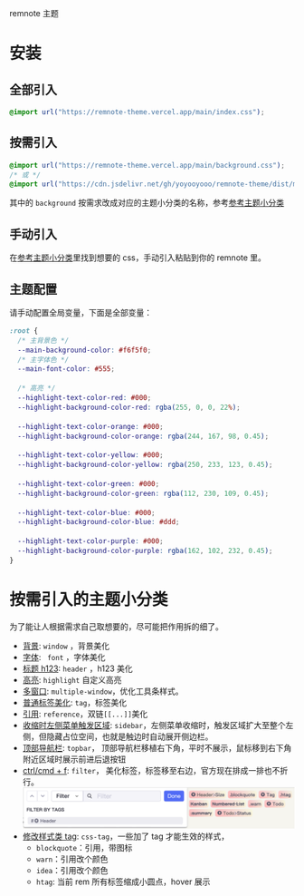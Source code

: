 remnote 主题

# 安装

## 全部引入

```css
@import url("https://remnote-theme.vercel.app/main/index.css");
```

## 按需引入

```css
@import url("https://remnote-theme.vercel.app/main/background.css");
/* 或 */
@import url("https://cdn.jsdelivr.net/gh/yoyooyooo/remnote-theme/dist/main/background.css");
```

其中的 `background` 按需求改成对应的主题小分类的名称，参考[参考主题小分类](https://github.com/yoyooyooo/remnote-theme#按需引入的主题小分类)

## 手动引入

在[参考主题小分类](https://github.com/yoyooyooo/remnote-theme#按需引入的主题小分类)里找到想要的 css，手动引入粘贴到你的 remnote 里。

## 主题配置

请手动配置全局变量，下面是全部变量：

```css
:root {
  /* 主背景色 */
  --main-background-color: #f6f5f0;
  /* 主字体色 */
  --main-font-color: #555;

  /* 高亮 */
  --highlight-text-color-red: #000;
  --highlight-background-color-red: rgba(255, 0, 0, 22%);

  --highlight-text-color-orange: #000;
  --highlight-background-color-orange: rgba(244, 167, 98, 0.45);

  --highlight-text-color-yellow: #000;
  --highlight-background-color-yellow: rgba(250, 233, 123, 0.45);

  --highlight-text-color-green: #000;
  --highlight-background-color-green: rgba(112, 230, 109, 0.45);

  --highlight-text-color-blue: #000;
  --highlight-background-color-blue: #ddd;

  --highlight-text-color-purple: #000;
  --highlight-background-color-purple: rgba(162, 102, 232, 0.45);
}
```

# 按需引入的主题小分类

为了能让人根据需求自己取想要的，尽可能把作用拆的细了。

- [背景](https://github.com/yoyooyooo/remnote-theme/blob/master/dist/main/background.css): `window` ，背景美化
- [字体](https://github.com/yoyooyooo/remnote-theme/blob/master/dist/main/font.css): ` font` ，字体美化
- [标题 h123](https://github.com/yoyooyooo/remnote-theme/blob/master/dist/main/background.css): `header` ，h123 美化
- [高亮](https://github.com/yoyooyooo/remnote-theme/blob/master/dist/main/background.css): `highlight` 自定义高亮
- [多窗口](https://github.com/yoyooyooo/remnote-theme/blob/master/dist/main/multiple-window.css): `multiple-window`，优化工具条样式。
- [普通标签美化](https://github.com/yoyooyooo/remnote-theme/blob/master/dist/main/tag.css): `tag`，标签美化
- [引用](https://github.com/yoyooyooo/remnote-theme/blob/master/dist/main/reference.css): `reference`，双链`[[...]]`美化
- [收缩时左侧菜单触发区域](https://github.com/yoyooyooo/remnote-theme/blob/master/dist/main/sidebar.css): `sidebar`，左侧菜单收缩时，触发区域扩大至整个左侧，但隐藏占位空间，也就是触边时自动展开侧边栏。
- [顶部导航栏](https://github.com/yoyooyooo/remnote-theme/blob/master/dist/main/topbar.css): `topbar`， 顶部导航栏移植右下角，平时不展示，鼠标移到右下角附近区域时展示前进后退按钮
- [ctrl/cmd + f](https://github.com/yoyooyooo/remnote-theme/blob/master/dist/main/filter.css): `filter`， 美化标签，标签移至右边，官方现在排成一排也不折行。
    <img src="https://raw.githubusercontent.com/yoyooyooo/remnote-theme/master/images/filter.png" width="700" alt="filter"/>
- [修改样式类 tag](https://github.com/yoyooyooo/remnote-theme/blob/master/dist/main/css-tag.css): `css-tag`，一些加了 tag 才能生效的样式，
  - `blockquote`：引用，带图标
  - `warn`：引用改个颜色
  - `idea`：引用改个颜色
  - `htag`: 当前 rem 所有标签缩成小圆点，hover 展示
